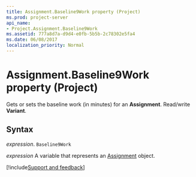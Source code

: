 ```yaml
---
title: Assignment.Baseline9Work property (Project)
ms.prod: project-server
api_name:
- Project.Assignment.Baseline9Work
ms.assetid: 777a8d7a-d9d4-e0fb-5b5b-2c78302e5fa4
ms.date: 06/08/2017
localization_priority: Normal
---
```



# Assignment.Baseline9Work property (Project)

Gets or sets the baseline work (in minutes) for an  **Assignment**. Read/write **Variant**.


## Syntax

_expression_. `Baseline9Work`

_expression_ A variable that represents an [Assignment](./Project.Assignment.md) object.

[!include[Support and feedback](~/includes/feedback-boilerplate.md)]